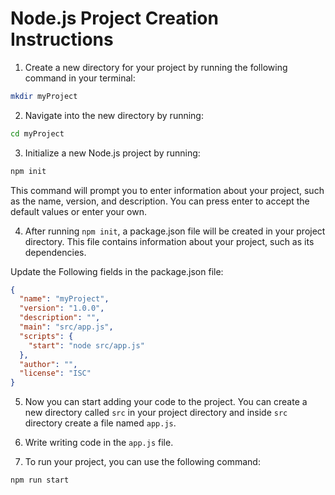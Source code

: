 # Node.js Project Creation Instructions

1. Create a new directory for your project by running the following command in your terminal:

```bash
mkdir myProject
```

2. Navigate into the new directory by running:

```bash
cd myProject
```


3. Initialize a new Node.js project by running:

```bash
npm init
```

This command will prompt you to enter information about your project, such as the name, version, and description. You can press enter to accept the default values or enter your own.

4. After running `npm init`, a package.json file will be created in your project directory. 
This file contains information about your project, such as its dependencies.

Update the Following fields in the package.json file:

```json
{
  "name": "myProject",
  "version": "1.0.0",
  "description": "",
  "main": "src/app.js",
  "scripts": {
    "start": "node src/app.js"
  },
  "author": "",
  "license": "ISC"
}


```


5. Now you can start adding your code to the project. 
You can create a new directory called `src` in your project directory and inside `src` directory create a file named `app.js`.

6. Write writing code in the `app.js` file.

7. To run your project, you can use the following command:

```bash
npm run start
```